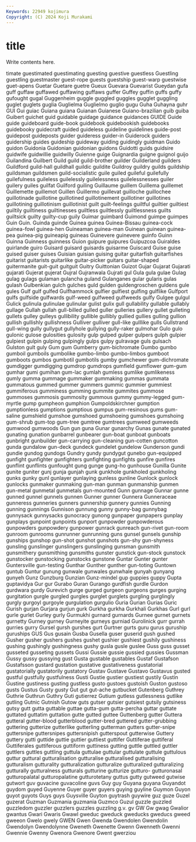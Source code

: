 ```yaml
---
Keywords: 22949 kojimura
Copyright: (C) 2024 Koji Murakami
---
```


# title

Write contents here.



timate guestimated guestimating guesting guestive guestless Guestling guestling guestmaster guest-rope
guests guestship guest-warp guestwise guet-apens Guetar Guetare guetre Gueux Guevara
Guevarist Gueydan gufa guff guffaw guffawed guffawing guffaws guffer Guffey
guffin guffs guffy gufought gugal Guggenheim guggle guggled guggles gugglet
guggling guglet guglets guglia Guglielma Guglielmo guglio gugu Guha Guhayna
guhr GUI Gui guiac Guiana guiana Guianan Guianese Guiano-brazilian guib
guiba Guibert guichet guid guidable guidage guidance guidances GUIDE Guide
guide guideboard guide-book guidebook guidebookish guidebooks guidebooky guidecraft guided guideless
guideline guidelines guide-post guidepost guideposts guider guideress guider-in Guiderock guiders
guidership guides guideship guideway guiding guidingly guidman Guido guidon Guidonia
Guidonian guidonian guidons Guidotti guids guidsire guidwife guidwillie guidwilly Guienne
guige Guignardia guigne guignol guijo Guilandina Guilbert Guild guild guild-brother
guilder Guilderland guilders Guildford guild-hall guildhall guildic guildite Guildroy guildry
guilds guildship guildsman guildsmen guild-socialistic guile guiled guileful guilefully guilefulness
guileless guilelessly guilelessness guilelessnesses guiler guilery guiles guilfat Guilford guiling
Guillaume guillem Guillema guillemet Guillemette guillemot Guillen Guillermo guillevat guilloche
guillochee guillotinade guillotine guillotined guillotinement guillotiner guillotines guillotining guillotinism guillotinist
guilt guilt-feelings guiltful guiltier guiltiest guiltily guiltiness guiltinesses guiltless guiltlessly
guiltlessness guilts guiltsick guilty guilty-cup guily Guimar guimbard Guimond guimpe
guimpes Guin Guin. Guinda guinde Guinea guinea Guinea-Bissau guinea-cock guinea-fowl
guinea-hen Guineaman guinea-man Guinean guinean guinea-pea guinea-pig guineapig guineas Guinevere
guinevere guinfo Guinn Guinna Guinness guinness Guion guipure guipures Guipuzcoa
Guiraldes guirlande guiro Guisard guisard guisards guisarme Guiscard Guise guise
guised guiser guises Guisian guisian guising guitar guitarfish guitarfishes guitarist
guitarists guitarlike guitar-picker guitars guitar-shaped guitermanite guit-guit guitguit Guitry Guittonian
Guizot Gujar Gujarat Gujarati gujarati Gujerat gujerat Gujral Gujranwala Gujrati
gul Gula gula gulae Gulag gulag gulags gulaman gulancha guland
Gulanganes gular gularis gulas gulash Gulbenkian gulch gulches guld gulden
guldengroschen guldens gule gules Gulf gulf gulfed Gulfhammock gulfier gulfiest
gulfing gulflike Gulfport gulfs gulfside gulfwards gulf-weed gulfweed gulfweeds gulfy
Gulgee gulgul Gulick gulinula gulinulae gulinular gulist gulix gull gullability
gullable gullably gullage Gullah gullah gull-billed gulled guller gulleries gullery
gullet gulleting gullets gulley gulleys gullibility gullible gullibly gullied gullies
gulling gullion gullish gullishly gullishness Gulliver gulliver gull-like gulllike gulls
Gullstrand gull-wing gully gullygut gullyhole gullying gully-raker gulmohar Gulo gulo
gulonic gulose gulosities gulosity gulp gulped gulper gulpers gulph gulpier
gulpiest gulpin gulping gulpingly gulps gulpy gulravage guls gulsach Gulston
gult guly Gum gum Gumberry gum-bichromate Gumbo gumbo gumboil gumboils
gumbolike gumbo-limbo gumbo-limbos gumboot gumboots gumbos gumbotil gumbotils gumby gumchewer
gum-dichromate gumdigger gumdigging gumdrop gumdrops gumfield gumflower gum-gum gumhar gumi
gumihan gum-lac gumlah gumless gumlike gumlikeness gumly gumma gummage gummaker
gummaking gummas gummata gummatous gummed gummer gummers gummic gummier gummiest
gummiferous gumminess gumming gummite gummites gummose gummoses gummosis gummosity gummous
gummy gummy-legged gum-myrtle gump gumpheon gumphion Gumpoldskirchner gumption gumptionless gumptions
gumptious gumpus gum-resinous gums gum-saline gumshield gumshoe gumshoed gumshoeing gumshoes
gumshoing gum-shrub gum-top gum-tree gumtree gumtrees gumweed gumweeds gumwood gumwoods
Gun gun guna Gunar gunarchy Gunas gunate gunated gunating gunation
gunbarrel gunbearer gun-boat gunboat gunboats gunbright gunbuilder gun-carrying gun-cleaning gun-cotten
guncotton gunda gundalow gun-deck gundeck gundelet gundelow Gunderson gundi gundie
gundog gundogs Gundry gundy gundygut gunebo gun-equipped gunfight gunfighter gunfighters
gunfighting gunfights gunfire gunfires gunflint gunflints gunfought gung gunge gung-ho
gunhouse Gunilla Gunite gunite guniter gunj gunja gunjah gunk gunkhole
gunkholed gunkholing gunks gunky gunl gunlayer gunlaying gunless gunline Gunlock
gunlock gunlocks gunmaker gunmaking gun-man gunman gunmanship gunmen gun-metal gunmetal
gunmetals gun-mounted Gunn gunnage Gunnar gunne gunned gunnel gunnels gunnen
Gunner gunner Gunnera Gunneraceae gunneress gunneries gunners gunnership gunnery gunnies
Gunning gunning gunnings Gunnison gunnung gunny gunny-bag gunnybag gunnysack gunnysacks
gunocracy gunong gunpaper gunpapers gunplay gunplays gunpoint gunpoints gunport gunpowder
gunpowderous gunpowders gunpowdery gunpower gunrack gunreach gun-rivet gun-room gunroom gunrooms
gunrunner gunrunning guns gunsel gunsels gunship gunships gunshop gun-shot gunshot
gunshots gun-shy gun-shyness gunsling gunslinger gunslingers gunslinging gunsman gunsmith gunsmithery
gunsmithing gunsmiths gunster gunstick gun-stock gunstock gunstocker gunstocking gunstocks gunstone
Guntar Gunter gunter Guntersville gun-testing Gunthar Gunther gunther gun-toting Guntown
guntub Guntur gunung gunwale gunwales gunwhale gunyah gunyang gunyeh Gunz
Gunzburg Gunzian Gunz-mindel gup guppies guppy Gupta guptavidya Gur gur
Gurabo Guran Gurango gurdfish gurdle Gurdon gurdwara gurdy Gurevich gurge
gurged gurgeon gurgeons gurges gurging gurgitation gurgle gurgled gurgles gurglet
gurglets gurgling gurglingly gurgly gurgoyl gurgoyle gurgulation gurgulio Guria Gurian
Gurias Guric Gurish gurjan Gurjara gurjun gurk Gurkha gurkha Gurkhali
Gurkhas Gurl gurl gurle gurlet Gurley gurly Gurmukhi gurnard gurnards
Gurnee gurnet gurnets gurnetty Gurney gurney Gurneyite gurneys gurniad Gurolinick
gurr gurrah gurries gurry Gursel gursh gurshes gurt Gurtner gurts
guru gurus guruship guruships GUS Gus gusain Gusba Gusella guser
guserid gush gushed Gusher gusher gushers gushes gushet gushier gushiest
gushily gushiness gushing gushingly gushingness gushy gusla gusle guslee Guss
guss gusset gusseted gusseting gussets Gussi Gussie gussie gussied gussies
Gussman Gussy gussy gussying gust Gusta gustable gustables Gustaf Gustafson
Gustafsson gustard gustation gustative gustativeness gustatorial gustatorially gustatorily gustatory Gustav
Gustave Gustavo Gustavus gusted gustful gustfully gustfulness Gusti Gustie gustier
gustiest gustily Gustin Gustine gustiness gusting gustless gusto gustoes gustoish
Guston gustoso gusts Gustus Gusty gusty Gut gut gut-ache gutbucket
Gutenberg Guthrey Guthrie Guthrun Guthry Guti gutierrez Gutium gutless gutlessness
gutlike gutling Gutnic Gutnish Gutow guts gutser gutsier gutsiest gutsily
gutsiness gutsy gutt gutta guttable guttae gutta-gum gutta-percha guttar guttate
guttated guttatim guttation gutte gutted guttee Guttenberg gutter Guttera gutteral
gutter-blood gutterblood gutter-bred guttered gutter-grubbing guttering gutterize gutterlike gutterling gutterman
gutters gutter-snipe guttersnipe guttersnipes guttersnipish gutterspout gutterwise Guttery guttery gutti
guttide guttie guttier guttiest guttifer Guttiferae guttiferal Guttiferales guttiferous guttiform
guttiness gutting guttle guttled guttler guttlers guttles guttling guttula guttulae
guttular guttulate guttule guttulous guttur guttural gutturalisation gutturalise gutturalised gutturalising
gutturalism gutturality gutturalization gutturalize gutturalized gutturalizing gutturally gutturalness gutturals gutturine
gutturize gutturo- gutturonasal gutturopalatal gutturopalatine gutturotetany guttus gutty gutweed gutwise
gutwort guv guvacine guvacoline guvs Guy guy Guyana guyana Guyandot
guydom guyed Guyenne Guyer guyer guyers guying guyline Guymon Guyon
guyot guyots Guys guys Guysville Guyton guytrash guywire guz guze
Guzel guzerat Guzman Guzmania guzmania Guzmco Guzul guzzle guzzled guzzledom
guzzler guzzlers guzzles guzzling g.v. gv GW Gw gwag Gwalior
gwantus Gwari Gwaris Gwawl gweduc gweduck gweducks gweducs gweed gweeon
Gwelo gwely GWEN Gwen Gwenda Gwendolen Gwendolin Gwendolyn Gwendolynne Gweneth
Gwenette Gwenn Gwenneth Gwenni Gwennie Gwenny Gwenora Gwenore Gwent gwerziou
